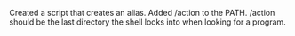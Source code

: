 Created a script that creates an alias.
Added /action to the PATH. /action should be the last directory the shell looks into when looking for a program.

